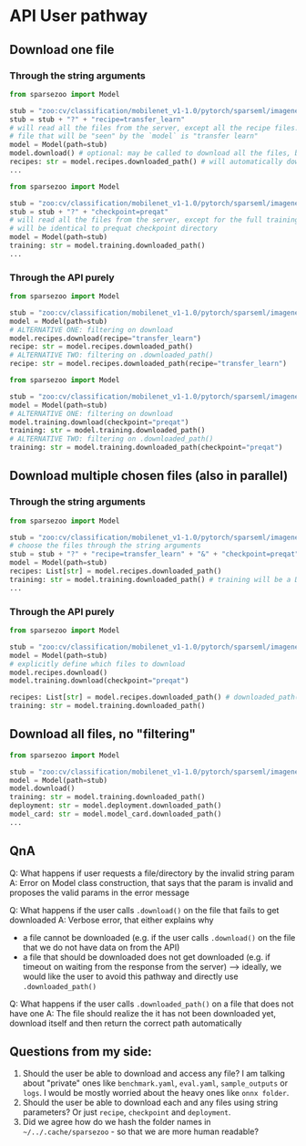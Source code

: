 # API User pathway

## Download one file

### Through the string arguments
```python
from sparsezoo import Model

stub = "zoo:cv/classification/mobilenet_v1-1.0/pytorch/sparseml/imagenet/pruned-moderate"
stub = stub + "?" + "recipe=transfer_learn"
# will read all the files from the server, except all the recipe files. The only recipe 
# file that will be "seen" by the `model` is "transfer learn"
model = Model(path=stub)
model.download() # optional: may be called to download all the files, but is not required (see below). Will be omitted in further examples
recipes: str = model.recipes.downloaded_path() # will automatically download the file (if not already downloaded) and return the path
...
```
```python
from sparsezoo import Model

stub = "zoo:cv/classification/mobilenet_v1-1.0/pytorch/sparseml/imagenet/pruned-moderate"
stub = stub + "?" + "checkpoint=preqat"
# will read all the files from the server, except for the full training folder. Training folder
# will be identical to prequat checkpoint directory
model = Model(path=stub)
training: str = model.training.downloaded_path() 
...
```
### Through the API purely
```python
from sparsezoo import Model

stub = "zoo:cv/classification/mobilenet_v1-1.0/pytorch/sparseml/imagenet/pruned-moderate"
model = Model(path=stub)
# ALTERNATIVE ONE: filtering on download
model.recipes.download(recipe="transfer_learn")
recipe: str = model.recipes.downloaded_path()
# ALTERNATIVE TWO: filtering on .downloaded_path()
recipe: str = model.recipes.downloaded_path(recipe="transfer_learn")
```

```python
from sparsezoo import Model

stub = "zoo:cv/classification/mobilenet_v1-1.0/pytorch/sparseml/imagenet/pruned-moderate"
model = Model(path=stub)
# ALTERNATIVE ONE: filtering on download
model.training.download(checkpoint="preqat")
training: str = model.training.downloaded_path()
# ALTERNATIVE TWO: filtering on .downloaded_path()
training: str = model.training.downloaded_path(checkpoint="preqat")
```

## Download multiple chosen files (also in parallel)

### Through the string arguments
```python
from sparsezoo import Model

stub = "zoo:cv/classification/mobilenet_v1-1.0/pytorch/sparseml/imagenet/pruned-moderate"
# choose the files through the string arguments
stub = stub + "?" + "recipe=transfer_learn" + "&" + "checkpoint=preqat" + "&" + "recipe=original"
model = Model(path=stub)
recipes: List[str] = model.recipes.downloaded_path() 
training: str = model.training.downloaded_path() # training will be a Directory with a preqat checkpoint
...
```
### Through the API purely
```python
from sparsezoo import Model

stub = "zoo:cv/classification/mobilenet_v1-1.0/pytorch/sparseml/imagenet/pruned-moderate"
model = Model(path=stub)
# explicitly define which files to download
model.recipes.download()
model.training.download(checkpoint="preqat")

recipes: List[str] = model.recipes.downloaded_path() # downloaded_path() may be either of type: str or List[str]
training: str = model.training.downloaded_path() 
```

## Download all files, no "filtering"
```python
from sparsezoo import Model

stub = "zoo:cv/classification/mobilenet_v1-1.0/pytorch/sparseml/imagenet/pruned-moderate"
model = Model(path=stub)
model.download()
training: str = model.training.downloaded_path() 
deployment: str = model.deployment.downloaded_path()
model_card: str = model.model_card.downloaded_path()
...
```
## QnA
Q: What happens if user requests a file/directory by the invalid string param 
A: Error on Model class construction, that says that the param is invalid and proposes the valid params in the error message

Q: What happens if the user calls `.download()` on the file that fails to get downloaded
A: Verbose error, that either explains why 
- a file cannot be downloaded (e.g. if the user calls `.download()` on the file that we do not have data on from the API)
- a file that should be downloaded does not get downloaded (e.g. if timeout on waiting from the response from the server)
--> ideally, we would like the user to avoid this pathway and directly use `.downloaded_path()`

Q: What happens if the user calls `.downloaded_path()` on a file that does not have one
A: The file should realize the it has not been downloaded yet, download itself and then return the correct path automatically

## Questions from my side:
1. Should the user be able to download and access any file? I am talking about "private" ones like `benchmark.yaml`, `eval.yaml`,
`sample_outputs` or  `logs`. I would be mostly worried about the heavy ones like `onnx folder`.
2. Should the user be able to download each and any files using string parameters? Or just `recipe`, `checkpoint` and `deployment`.
3. Did we agree how do we hash the folder names in `~/../.cache/sparsezoo` - so that we are more human readable?
